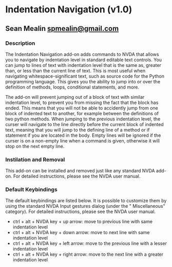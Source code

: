 # Indentation Navigation (v1.0)
## Sean Mealin <spmealin@gmail.com>

### Description

The Indentation Navigation add-on adds commands to NVDA that allows you to navigate by indentation level in standard editable text controls.  You can jump to lines of text with indentation level that is the same as, greater than, or less than the current line of text.  This is most useful when navigating whitespace-significant text, such as source code for the Python programming language.  This gives you the ability to jump into or over the definition of methods, loops, conditional statements, and more.

The add-on will prevent jumping out of a block of text with similar indentation level, to prevent you from missing the fact that the block has ended.  This means that you will not be able to accidently jump from one block of indented text to another, for example between the definitions of two python methods.  When jumping to the previous indentation level, the curser will navigate to the line directly before the current block of indented text, meaning that you will jump to the defining line of a method or if statement if you are located in the body.  Empty lines will be ignored if the curser is on a non-empty line when a command is given, otherwise it will stop on the next empty line.

### Instilation and Removal

This add-on can be installed and removed just like any standard NVDA add-on.  For detailed instructions, please see the NVDA user manual.

### Default Keybindings

The default keybindings are listed below.  It is possible to customize them by using the standard NVDA Input gestures dialog (under the " Miscellaneous" category).  For detailed instructions, please see the NVDA user manual.

*  ctrl + alt + NVDA key + up arrow: move to previous line with same indentation level
*  ctrl + alt + NVDA key + down arrow: move to next line with same indentation level
*  ctrl + alt + NVDA key + left arrow: move to the previous line with a lesser indentation level
*  ctrl + alt + NVDA key + right arrow: move to the next line with a greater indentation level